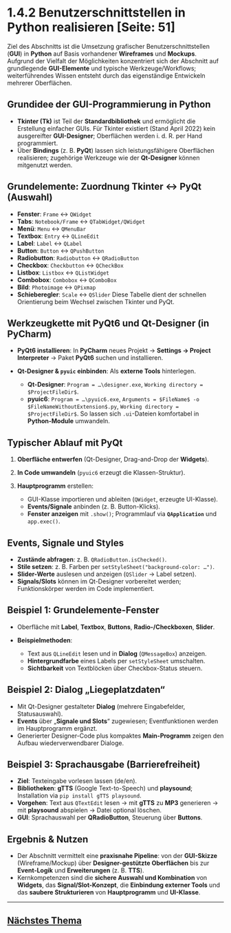 # 1.4.2 Benutzerschnittstellen in Python realisieren [Seite: 51]

Ziel des Abschnitts ist die Umsetzung grafischer Benutzerschnittstellen (**GUI**) in **Python** auf Basis vorhandener **Wireframes** und **Mockups**. Aufgrund der Vielfalt der Möglichkeiten konzentriert sich der Abschnitt auf grundlegende **GUI-Elemente** und typische Werkzeuge/Workflows; weiterführendes Wissen entsteht durch das eigenständige Entwickeln mehrerer Oberflächen. 

## Grundidee der GUI-Programmierung in Python

* **Tkinter (Tk)** ist Teil der **Standardbibliothek** und ermöglicht die Erstellung einfacher GUIs. Für Tkinter existiert (Stand April 2022) kein ausgereifter **GUI-Designer**; Oberflächen werden i. d. R. per Hand programmiert.
* Über **Bindings** (z. B. **PyQt**) lassen sich leistungsfähigere Oberflächen realisieren; zugehörige Werkzeuge wie der **Qt-Designer** können mitgenutzt werden. 

## Grundelemente: Zuordnung Tkinter ↔ PyQt (Auswahl)

* **Fenster**: `Frame` ↔ `QWidget`
* **Tabs**: `Notebook/Frame` ↔ `QTabWidget/QWidget`
* **Menü**: `Menu` ↔ `QMenuBar`
* **Textbox**: `Entry` ↔ `QLineEdit`
* **Label**: `Label` ↔ `QLabel`
* **Button**: `Button` ↔ `QPushButton`
* **Radiobutton**: `Radiobutton` ↔ `QRadioButton`
* **Checkbox**: `Checkbutton` ↔ `QCheckBox`
* **Listbox**: `Listbox` ↔ `QListWidget`
* **Combobox**: `Combobox` ↔ `QComboBox`
* **Bild**: `Photoimage` ↔ `QPixmap`
* **Schieberegler**: `Scale` ↔ `QSlider`
  Diese Tabelle dient der schnellen Orientierung beim Wechsel zwischen Tkinter und PyQt. 

## Werkzeugkette mit PyQt6 und Qt-Designer (in PyCharm)

* **PyQt6 installieren**: In **PyCharm** neues Projekt → **Settings → Project Interpreter** → Paket **PyQt6** suchen und installieren. 
* **Qt-Designer & `pyuic` einbinden**: Als **externe Tools** hinterlegen.

  * **Qt-Designer**: `Program = …\designer.exe`, `Working directory = $ProjectFileDir$`.
  * **pyuic6**: `Program = …\pyuic6.exe`, `Arguments = $FileName$ -o $FileNameWithoutExtension$.py`, `Working directory = $ProjectFileDir$`.
    So lassen sich `.ui`-Dateien komfortabel in **Python-Module** umwandeln.

## Typischer Ablauf mit PyQt

1. **Oberfläche entwerfen** (Qt-Designer, Drag-and-Drop der **Widgets**).
2. **In Code umwandeln** (`pyuic6` erzeugt die Klassen-Struktur).
3. **Hauptprogramm** erstellen:

   * GUI-Klasse importieren und ableiten (`QWidget`, erzeugte UI-Klasse).
   * **Events/Signale** anbinden (z. B. Button-Klicks).
   * **Fenster anzeigen** mit `.show()`; Programmlauf via **`QApplication`** und `app.exec()`. 

## Events, Signale und Styles

* **Zustände abfragen**: z. B. `QRadioButton.isChecked()`.
* **Stile setzen**: z. B. Farben per `setStyleSheet("background-color: …")`.
* **Slider-Werte** auslesen und anzeigen (`QSlider` → Label setzen).
* **Signals/Slots** können im Qt-Designer vorbereitet werden; Funktionskörper werden im Code implementiert.

## Beispiel 1: Grundelemente-Fenster

* Oberfläche mit **Label**, **Textbox**, **Buttons**, **Radio-/Checkboxen**, **Slider**.
* **Beispielmethoden**:

  * Text aus `QLineEdit` lesen und in **Dialog** (`QMessageBox`) anzeigen.
  * **Hintergrundfarbe** eines Labels per `setStyleSheet` umschalten.
  * **Sichtbarkeit** von Textblöcken über Checkbox-Status steuern. 

## Beispiel 2: Dialog „Liegeplatzdaten“

* Mit Qt-Designer gestalteter **Dialog** (mehrere Eingabefelder, Statusauswahl).
* **Events** über „**Signale und Slots**“ zugewiesen; Eventfunktionen werden im Hauptprogramm ergänzt.
* Generierter Designer-Code plus kompaktes **Main-Programm** zeigen den Aufbau wiederverwendbarer Dialoge.

## Beispiel 3: Sprachausgabe (Barrierefreiheit)

* **Ziel**: Texteingabe vorlesen lassen (de/en).
* **Bibliotheken**: **gTTS** (Google Text-to-Speech) und **playsound**; Installation via `pip install gTTS playsound`.
* **Vorgehen**: Text aus `QTextEdit` lesen → mit **gTTS** zu **MP3** generieren → mit **playsound** abspielen → Datei optional löschen.
* **GUI**: Sprachauswahl per **QRadioButton**, Steuerung über **Buttons**.

## Ergebnis & Nutzen

* Der Abschnitt vermittelt eine **praxisnahe Pipeline**: von der **GUI-Skizze** (Wireframe/Mockup) über **Designer-gestützte Oberflächen** bis zur **Event-Logik** und **Erweiterungen** (z. B. **TTS**).
* Kernkompetenzen sind die **sichere Auswahl und Kombination** von **Widgets**, das **Signal/Slot-Konzept**, die **Einbindung externer Tools** und das **saubere Strukturieren** von **Hauptprogramm** und **UI-Klasse**.

---

## [Nächstes Thema](./1.4.3_Benutzerschnittstellen_in_Java_realisieren.md)